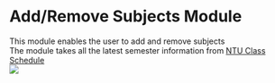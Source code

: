 # Add/Remove Subjects Module
This module enables the user to add and remove subjects  
The module takes all the latest semester information from [NTU Class Schedule](https://wish.wis.ntu.edu.sg/webexe/owa/aus_schedule.main)  
![](https://i.imgur.com/MbdIyPf.png)
